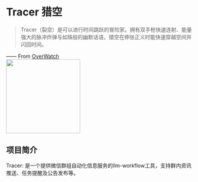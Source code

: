 # Tracer 猎空

> Tracer（裂空）是可以进行时间跳跃的冒险家。拥有双手枪快速连射、能量强大的脉冲炸弹与如珠般的幽默话语，猎空在伸张正义时能快速穿越空间并闪回时间。

—— From [OverWatch](https://ow.blizzard.cn/heroes/tracer)  
<img src="https://ld5.res.netease.com/images/20241107/1730974100534_45ffbb29e5.jpg" width="200" />


## 项目简介
Tracer: 是一个提供微信群组自动化信息服务的llm-workflow工具，支持群内资讯推送、任务提醒及公告发布等。
